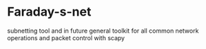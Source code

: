 # Faraday-s-net
subnetting tool and in future general toolkit for all common network operations and packet control with scapy
